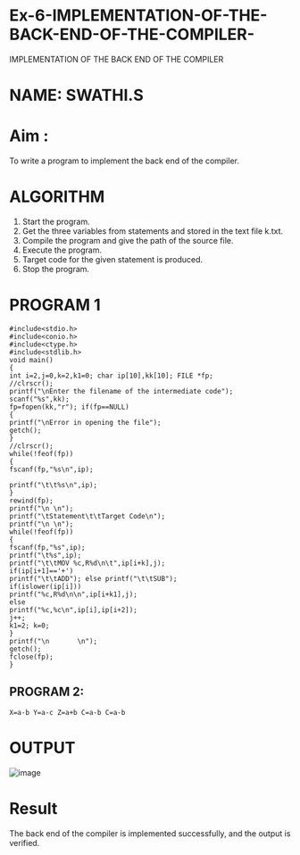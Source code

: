 # Ex-6-IMPLEMENTATION-OF-THE-BACK-END-OF-THE-COMPILER-
IMPLEMENTATION OF THE BACK END OF THE COMPILER 
# NAME: SWATHI.S
# Aim :
To write a program to implement the back end of the compiler.
# ALGORITHM
1. Start the program.
2. Get the three variables from statements and stored in the text file k.txt.
3. Compile the program and give the path of the source file.
4. Execute the program.
5. Target code for the given statement is produced.
6. Stop the program.
# PROGRAM  1
```
#include<stdio.h>  
#include<conio.h>  
#include<ctype.h>  
#include<stdlib.h>  
void main() 
{ 
int i=2,j=0,k=2,k1=0; char ip[10],kk[10]; FILE *fp; 
//clrscr();
printf("\nEnter the filename of the intermediate code");  
scanf("%s",kk); 
fp=fopen(kk,"r"); if(fp==NULL) 
{ 
printf("\nError in opening the file");  
getch(); 
} 
//clrscr();  
while(!feof(fp)) 
{ 
fscanf(fp,"%s\n",ip);  

printf("\t\t%s\n",ip); 
} 
rewind(fp); 
printf("\n \n");  
printf("\tStatement\t\tTarget Code\n"); 
printf("\n \n"); 
while(!feof(fp)) 
{ 
fscanf(fp,"%s",ip); 
printf("\t%s",ip); 
printf("\t\tMOV %c,R%d\n\t",ip[i+k],j);  
if(ip[i+1]=='+') 
printf("\t\tADD"); else printf("\t\tSUB");  
if(islower(ip[i])) 
printf("%c,R%d\n\n",ip[i+k1],j);  
else  
printf("%c,%c\n",ip[i],ip[i+2]);  
j++; 
k1=2; k=0; 
} 
printf("\n       \n"); 
getch(); 
fclose(fp); 
}
```
## PROGRAM 2:
```
X=a-b Y=a-c Z=a+b C=a-b C=a-b
```
# OUTPUT
![image](https://github.com/user-attachments/assets/d5ac9799-1c6e-4366-8567-f271c7cc5e12)

# Result
The back end of the compiler is implemented successfully, and the output is verified.
